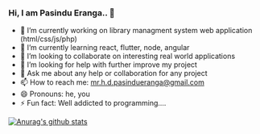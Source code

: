### Hi, I am Pasindu Eranga.. 👋

- 🔭 I’m currently working on library managment system web application (html/css/js/php)
- 🌱 I’m currently learning react, flutter, node, angular
- 👯 I’m looking to collaborate on interesting real world applications
- 🤔 I’m looking for help with further improve my project 
- 💬 Ask me about any help or collaboration for any project
- 📫 How to reach me: mr.h.d.pasindueranga@gmail.com
- 😄 Pronouns: he, you
- ⚡ Fun fact: Well addicted to programming....

[![Anurag's github stats](https://github-readme-stats.vercel.app/api?username=mrpasindueranga&show_icons=true&count_private=true&bg_color=#0D1117)](https://github.com/anuraghazra/github-readme-stats)
